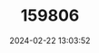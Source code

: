 ---
title: "159806"
category: "Belenois raffrayi"
draft: false
date: 2024-02-22 13:03:52
languages:
  English: ["Raffray’s White"]
---